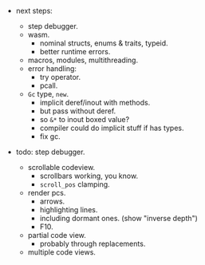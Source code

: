 
- next steps:
    - step debugger.
    - wasm.
        - nominal structs, enums & traits, typeid.
        - better runtime errors.
    - macros, modules, multithreading.
    - error handling:
        - try operator.
        - pcall.
    - `Gc` type, `new`.
        - implicit deref/inout with methods.
        - but pass without deref.
        - so `&*` to inout boxed value?
        - compiler could do implicit stuff if has types.
        - fix gc.


- todo: step debugger.
    - scrollable codeview.
        - scrollbars working, you know.
        - `scroll_pos` clamping.
    - render pcs.
        - arrows.
        - highlighting lines.
        - including dormant ones. (show "inverse depth")
        - F10.
    - partial code view.
        - probably through replacements.
    - multiple code views.

